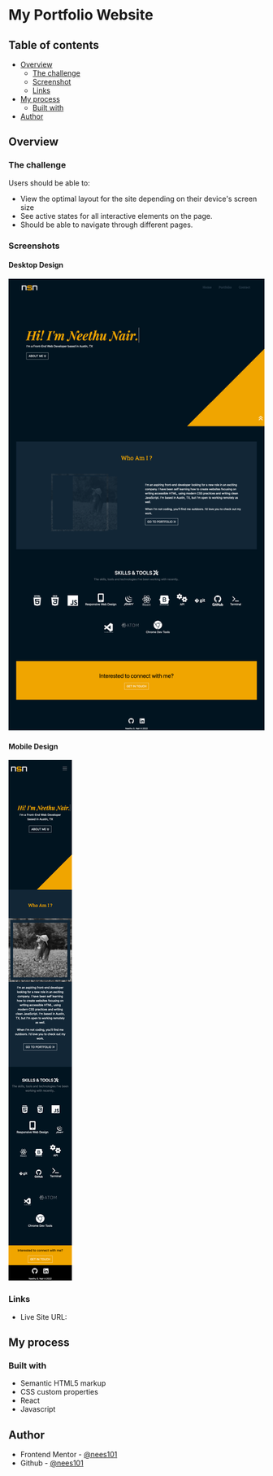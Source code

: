 # My Portfolio Website


## Table of contents

- [Overview](#overview)
  - [The challenge](#the-challenge)
  - [Screenshot](#screenshot)
  - [Links](#links)
- [My process](#my-process)
  - [Built with](#built-with)
- [Author](#author)


## Overview

### The challenge

Users should be able to:

- View the optimal layout for the site depending on their device's screen size
- See active states for all interactive elements on the page.
- Should be able to navigate through different pages.

### Screenshots

#### Desktop Design

![](./public/images/FinalDesignScreenshots/Desktop-design.png)

#### Mobile Design

![](./public/images/FinalDesignScreenshots/Mobile-design.png)



### Links

- Live Site URL: 

## My process

### Built with

- Semantic HTML5 markup
- CSS custom properties
- React
- Javascript


## Author

- Frontend Mentor - [@nees101](https://www.frontendmentor.io/profile/nees101)
- Github - [@nees101](https://www.github.com/nees101)
